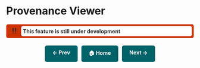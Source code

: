 # Provenance Viewer


<div style="display: flex; align-items: center; background-color: #cc3300; color: #333; border: 5px solid #cc3300; font-weight: bold; border-radius: 5px; position: relative;">
    <span style="position: absolute; left: 10px; font-size: 20px;">‼</span>
    <span style="margin-left: 35px; padding: 5px; background-color: white; border-radius: 5px; width: 100%">This feature is still under development</span>
</div>


<div style="display: flex; justify-content: center; gap: 10px; margin-top: 20px;">
    <a href="reproducibility.md" style="text-decoration: none; background-color: #006269; color: white; padding: 10px 20px; border-radius: 5px; font-weight: bold; transition: 0.3s;">← Prev</a>
    <a href="." style="text-decoration: none; background-color: #006269; color: white; padding: 10px 20px; border-radius: 5px; font-weight: bold; transition: 0.3s;">🏠 Home</a>
    <a href="prov_getters.md" style="text-decoration: none; background-color: #006269; color: white; padding: 10px 20px; border-radius: 5px; font-weight: bold; transition: 0.3s;">Next →</a>
</div>